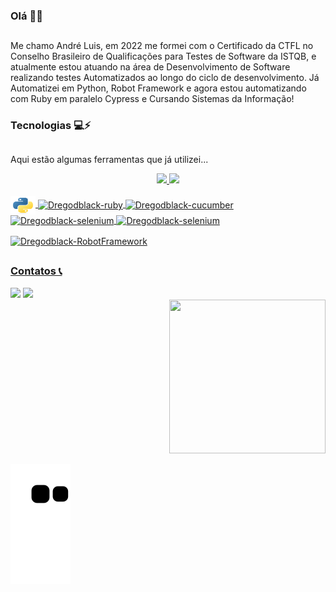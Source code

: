 ### Olá 👋🏽

##

Me chamo André Luis, em 2022 me formei com o Certificado da CTFL no Conselho Brasileiro de Qualificações para Testes de Software da ISTQB, e atualmente estou atuando na área de Desenvolvimento de Software realizando testes Automatizados ao longo do ciclo de desenvolvimento. Já Automatizei em Python, Robot Framework e agora estou automatizando com Ruby em paralelo Cypress e Cursando Sistemas da Informação!

### Tecnologias 💻⚡
  
##
  
Aqui estão algumas ferramentas que já utilizei...
  
<div align="center">
   <a href="https://github.com/Dregodblack">
   <img height="150em" src="https://github-readme-stats.vercel.app/api?username=Dregodblack&&layout=compact&show_icons=true&theme=chartreuse-dark&include_all_commits=true&count_private=true"/>
   <img height="150em" src="https://github-readme-stats.vercel.app/api/top-langs/?username=Dregodblack&layout=compact&langs_count=7&theme=chartreuse-dark&[![Top Langs]    (https://github-readme-stats.vercel.app/api/top-langs/?username=Dregodblack&langs_count=8)](https://github.com/anuraghazra/github-readme-stats)"/>
</div>   
  
<div style="display: inline_block"><br>
  <a href ="https://www.python.org/" ><img align="center" alt="Dregodblack-Python" height="30" width="40" src="https://raw.githubusercontent.com/devicons/devicon/master/icons/python/python-original.svg" />
  <a href ="https://www.ruby-lang.org/pt/" ><img align="center" alt="Dregodblack-ruby" height="30" width="40" src="https://cdn.jsdelivr.net/gh/devicons/devicon/icons/ruby/ruby-original.svg" />
  <a href ="https://cucumber.io/" ><img align="center" alt="Dregodblack-cucumber" height="30" width="40" src="https://cdn.jsdelivr.net/gh/devicons/devicon/icons/cucumber/cucumber-plain.svg" />
  <a href ="https://www.selenium.dev/" ><img align="center" alt="Dregodblack-selenium" height="30" width="40" src="https://cdn.jsdelivr.net/gh/devicons/devicon/icons/selenium/selenium-original.svg" />
  <a href ="https://code.visualstudio.com/?wt.mc_id=DX_841432" ><img align="center" alt="Dregodblack-selenium" height="30" width="40" src="https://cdn.jsdelivr.net/gh/devicons/devicon/icons/vscode/vscode-original-wordmark.svg" />
    
  <a href ="https://robotframework.org/" ><img align="center" alt="Dregodblack-RobotFramework" height="30" width="40" src="https://cdn.jsdelivr.net/gh/devicons/devicon/icons/vscode/vscode-original-wordmark (https://raw.githubusercontent.com/vscode-icons/vscode-icons/master/icons/file_type_robotframework.svg?sanitize=true)" />
</div>
    
##
    
### Contatos 📞
    
<div align="left">
  <a href ="mailto:nascimento.andreluis18@gmail.com" ><img src="https://img.shields.io/badge/-Gmail-%23333?style=for-the-badge&logo=gmail&logoColor=white" target="_blank"></a>
  <a href= "https://www.linkedin.com/in/andr%C3%A9-luis-94baa220a/" target="_blank"><img src="https://img.shields.io/badge/-LinkedIn-%230077B5?style=for-the-badge&logo=linkedin&logoColor=white" target="_blank"></a> 
  <div align="right">     
  <a href="https://www.criarbanner.com.br" title="Dregodblack-pic" target="_blank"><img width="250" height="246.385542169" border="0"  src="https://www.criarbanner.com.br/criargifs/a/5862a21479d497f8f2197f35aa43cbf3.gif" />  
  </div>
 
  ![Snake animation](https://github.com/Dregodblack/Dregodblack/blob/output/github-contribution-grid-snake.svg)
 
</div>
